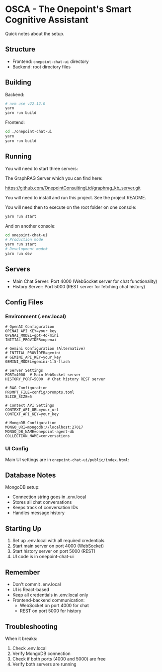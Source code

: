 # OSCA - The Onepoint's Smart Cognitive Assistant

Quick notes about the setup.

## Structure

- Frontend: `onepoint-chat-ui` directory
- Backend: root directory files

## Building

Backend:

```bash
# nvm use v22.12.0
yarn
yarn run build
```

Frontend:

```bash
cd ./onepoint-chat-ui
yarn
yarn run build
```

## Running

You will need to start three servers:

The GraphRAG Server which you can find here:

https://github.com/OnepointConsultingLtd/graphrag_kb_server.git

You will need to install and run this project. See the project README.

You will need then to execute on the root folder on one console:

```bash
yarn run start
```

And on another console:

```bash
cd onepoint-chat-ui
# Production mode
yarn run start
# Development mode#
yarn run dev
```

## Servers

- Main Chat Server: Port 4000 (WebSocket server for chat functionality)
- History Server: Port 5000 (REST server for fetching chat history)

## Config Files

### Environment (.env.local)

```
# OpenAI Configuration
OPENAI_API_KEY=your_key
OPENAI_MODEL=gpt-4o-mini
INITIAL_PROVIDER=openai

# Gemini Configuration (Alternative)
# INITIAL_PROVIDER=gemini
# GEMINI_API_KEY=your_key
GEMINI_MODEL=gemini-1.5-flash

# Server Settings
PORT=4000  # Main WebSocket server
HISTORY_PORT=5000  # Chat history REST server

# RAG Configuration
PROMPT_FILE=config/prompts.toml
SLICE_SIZE=5

# Context API Settings
CONTEXT_API_URL=your_url
CONTEXT_API_KEY=your_key

# MongoDB Configuration
MONGO_URI=mongodb://localhost:27017
MONGO_DB_NAME=onepoint-agent-db
COLLECTION_NAME=conversations
```

### UI Config

Main UI settings are in `onepoint-chat-ui/public/index.html`:

## Database Notes

MongoDB setup:

- Connection string goes in .env.local
- Stores all chat conversations
- Keeps track of conversation IDs
- Handles message history

## Starting Up

1. Set up .env.local with all required credentials
2. Start main server on port 4000 (WebSocket)
3. Start history server on port 5000 (REST)
4. UI code is in onepoint-chat-ui

## Remember

- Don't commit .env.local
- UI is React-based
- Keep all credentials in .env.local only
- Frontend-backend communication:
  - WebSocket on port 4000 for chat
  - REST on port 5000 for history

## Troubleshooting

When it breaks:

1. Check .env.local
2. Verify MongoDB connection
3. Check if both ports (4000 and 5000) are free
4. Verify both servers are running
